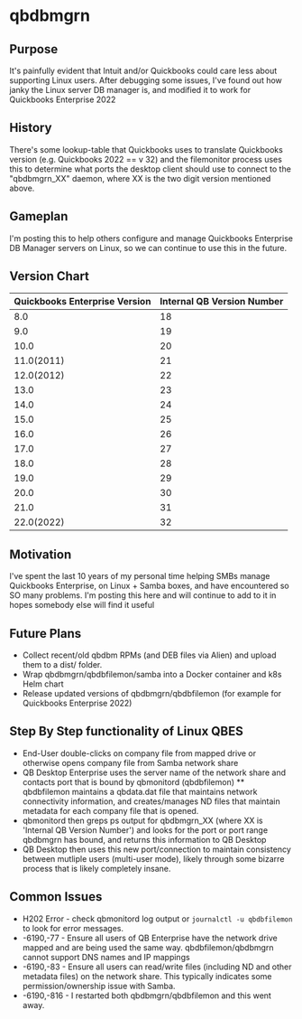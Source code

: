 # qbdbmgrn

## Purpose
It's painfully evident that Intuit and/or Quickbooks could care less about supporting Linux users. After debugging some issues, I've found out how janky the Linux server DB manager is, and modified it to work for Quickbooks Enterprise 2022

## History
There's some lookup-table that Quickbooks uses to translate Quickbooks version (e.g. Quickbooks 2022 == v 32) and the filemonitor process uses this to determine what ports the desktop client should use to connect to the "qbdbmgrn_XX" daemon, where XX is the two digit version mentioned above. 

## Gameplan
I'm posting this to help others configure and manage Quickbooks Enterprise DB Manager servers on Linux, so we can continue to use this in the future.

## Version Chart
| Quickbooks Enterprise Version | Internal QB Version Number |
|-------------------------------|----------------------------|
| 8.0                           | 18                         |
| 9.0			                      | 19                         |
| 10.0			                    | 20                         |
| 11.0(2011)		                | 21                         |
| 12.0(2012)		                | 22                         |
| 13.0			                    | 23                         |
| 14.0			                    | 24                         |
| 15.0			                    | 25                         |
| 16.0			                    | 26                         |
| 17.0			                    | 27                         |
| 18.0			                    | 28                         |
| 19.0			                    | 29                         |
| 20.0			                    | 30                         |
| 21.0			                    | 31                         |
| 22.0(2022)		                | 32                         |

## Motivation
I've spent the last 10 years of my personal time helping SMBs manage Quickbooks Enterprise, on Linux + Samba boxes, and have encountered so SO many problems. I'm posting this here and will continue to add to it in hopes somebody else will find it useful

## Future Plans
* Collect recent/old qbdbm RPMs (and DEB files via Alien) and upload them to a dist/ folder.
* Wrap qbdbmgrn/qbdbfilemon/samba into a Docker container and k8s Helm chart
* Release updated versions of qbdbmgrn/qbdbfilemon (for example for Quickbooks Enterprise 2022)

## Step By Step functionality of Linux QBES
* End-User double-clicks on company file from mapped drive or otherwise opens company file from Samba network share
* QB Desktop Enterprise uses the server name of the network share and contacts port that is bound by qbmonitord (qbdbfilemon)
** qbdbfilemon maintains a qbdata.dat file that maintains network connectivity information, and creates/manages ND files that maintain metadata for each company file that is opened.
* qbmonitord then greps ps output for qbdbmgrn_XX (where XX is 'Internal QB Version Number') and looks for the port or port range qbdbmgrn has bound, and returns this information to QB Desktop
* QB Desktop then uses this new port/connection to maintain consistency between mutliple users (multi-user mode), likely through some bizarre process that is likely completely insane.

## Common Issues 
* H202 Error - check qbmonitord log output or `journalctl -u qbdbfilemon` to look for error messages. 
* -6190,-77 - Ensure all users of QB Enterprise have the network drive mapped and are being used the same way. qbdbfilemon/qbdbmgrn cannot support DNS names and IP mappings
* -6190,-83 - Ensure all users can read/write files (including ND and other metadata files) on the network share. This typically indicates some permission/ownership issue with Samba.
* -6190,-816 - I restarted both qbdbmgrn/qbdbfilemon and this went away.

